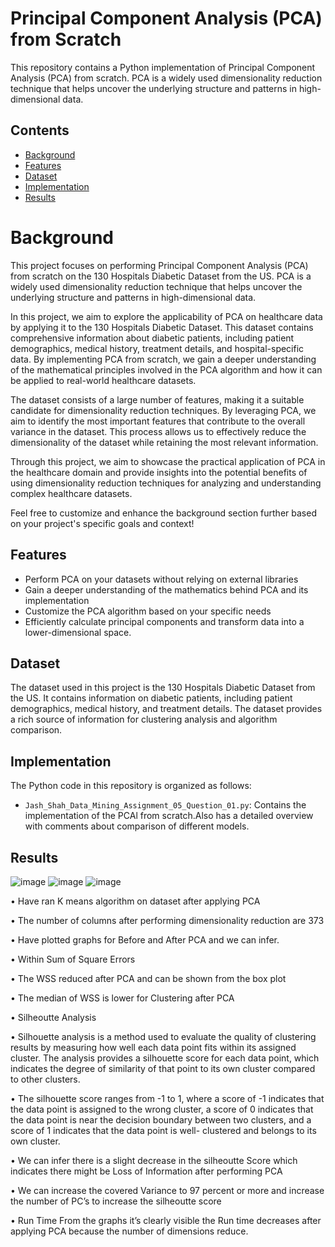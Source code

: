 # Principal Component Analysis (PCA) from Scratch

This repository contains a Python implementation of Principal Component Analysis (PCA) from scratch. PCA is a widely used dimensionality reduction technique that helps uncover the underlying structure and patterns in high-dimensional data.

## Contents

- [Background](#background)
- [Features](#features)
- [Dataset](#dataset)
- [Implementation](#implementation)
- [Results](#results)

# Background


This project focuses on performing Principal Component Analysis (PCA) from scratch on the 130 Hospitals Diabetic Dataset from the US. PCA is a widely used dimensionality reduction technique that helps uncover the underlying structure and patterns in high-dimensional data.

In this project, we aim to explore the applicability of PCA on healthcare data by applying it to the 130 Hospitals Diabetic Dataset. This dataset contains comprehensive information about diabetic patients, including patient demographics, medical history, treatment details, and hospital-specific data. By implementing PCA from scratch, we gain a deeper understanding of the mathematical principles involved in the PCA algorithm and how it can be applied to real-world healthcare datasets.

The dataset consists of a large number of features, making it a suitable candidate for dimensionality reduction techniques. By leveraging PCA, we aim to identify the most important features that contribute to the overall variance in the dataset. This process allows us to effectively reduce the dimensionality of the dataset while retaining the most relevant information.

Through this project, we aim to showcase the practical application of PCA in the healthcare domain and provide insights into the potential benefits of using dimensionality reduction techniques for analyzing and understanding complex healthcare datasets.

Feel free to customize and enhance the background section further based on your project's specific goals and context!


## Features

- Perform PCA on your datasets without relying on external libraries
- Gain a deeper understanding of the mathematics behind PCA and its implementation
- Customize the PCA algorithm based on your specific needs
- Efficiently calculate principal components and transform data into a lower-dimensional space.


## Dataset

The dataset used in this project is the 130 Hospitals Diabetic Dataset from the US. It contains information on diabetic patients, including patient demographics, medical history, and treatment details. The dataset provides a rich source of information for clustering analysis and algorithm comparison.


## Implementation

The Python code in this repository is organized as follows:

- `Jash_Shah_Data_Mining_Assignment_05_Question_01.py`: Contains the implementation of the PCAl from scratch.Also has a detailed overview with comments about comparison of different models.


## Results

![image](https://github.com/jashshah-dev/Principal-Component-Analysis-from-Scratch/assets/132673402/c192684a-ae39-437e-aba0-1fccdd9d2ccf)
![image](https://github.com/jashshah-dev/Principal-Component-Analysis-from-Scratch/assets/132673402/12b41102-fc17-4fa9-8eaa-48431abe0674)
![image](https://github.com/jashshah-dev/Principal-Component-Analysis-from-Scratch/assets/132673402/ca6e58f5-2d7f-401a-bbc8-dba067e145b4)

• Have ran K means algorithm on dataset after applying PCA

• The number of columns after performing dimensionality reduction are 373

• Have plotted graphs for Before and After PCA and we can infer.

• Within Sum of Square Errors

• The WSS reduced after PCA and can be shown from the box plot

• The median of WSS is lower for Clustering after PCA

• Silheoutte Analysis

• Silhouette analysis is a method used to evaluate the quality of clustering results by measuring how
well each data point fits within its assigned cluster. The analysis provides a silhouette score for each
data point, which indicates the degree of similarity of that point to its own cluster compared to other
clusters.

• The silhouette score ranges from -1 to 1, where a score of -1 indicates that the data point is assigned
to the wrong cluster, a score of 0 indicates that the data point is near the decision boundary between
two clusters, and a score of 1 indicates that the data point is well- clustered and belongs to its own
cluster.

• We can infer there is a slight decrease in the silheoutte Score which indicates there might be Loss of
Information after performing PCA

• We can increase the covered Variance to 97 percent or more and increase the number of PC’s to increase
the silheoutte score

• Run Time From the graphs it’s clearly visible the Run time decreases after applying PCA because
the number of dimensions reduce.






